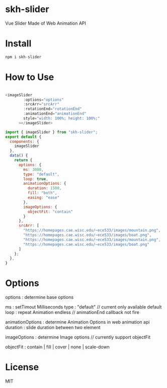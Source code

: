 # skh-slider

Vue Slider Made of Web Animation API

# Install

```js
npm i skh-slider
```

# How to Use

```js

<imageSlider
        :options="options"
        :srcArr="srcArr"
        :rotationEnd="rotationEnd"
        :animationEnd="animationEnd"
        style="width: 100%; height: 100%;"
      ></imageSlider>

import { imageSlider } from "skh-slider";
export default {
  components: {
    imageSlider
  },
  data() {
    return {
      options: {
        ms: 3000,
        type: "default",
        loop: true,
        animationOptions: {
          duration: 1500,
          fill: "both",
          easing: "ease"
        },
        imageOptions: {
          objectFit: "contain"
        }
      },
      srcArr: [
        "https://homepages.cae.wisc.edu/~ece533/images/mountain.png",
        "https://homepages.cae.wisc.edu/~ece533/images/boat.png",
        "https://homepages.cae.wisc.edu/~ece533/images/mountain.png",
        "https://homepages.cae.wisc.edu/~ece533/images/boat.png"
      ]
    };
  },
}
```

# Options

options : determine base options

ms : setTimout Milliseconds
type : "default" // current only available default
loop : repeat Animation endless // animationEnd callback not fire

animationOptions : determine Animation Options in web animation api
duration : slide duration between two element

imageOptions : determine Image options // currently support objectFit

objectFit : contain | fill | cover | none | scale-down

# License

MIT

